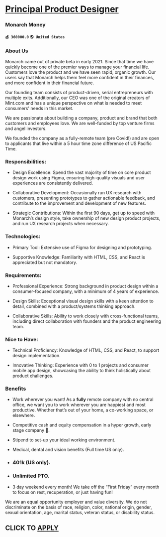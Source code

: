 # [Principal Product Designer](https://www.remotewlb.com/apply/principal-product-designer-69048)  
### Monarch Money  
#### `💰 360000.0` `🌎 United States`  

### **About Us**

Monarch came out of private beta in early 2021. Since that time we have quickly become one of the premier ways to manage your financial life. Customers love the product and we have seen rapid, organic growth. Our users say that Monarch helps them feel more confident in their finances, and more confident in their financial future.

Our founding team consists of product-driven, serial entrepreneurs with multiple exits. Additionally, our CEO was one of the original creators of Mint.com and has a unique perspective on what is needed to meet consumers' needs in this market.

We are passionate about building a company, product and brand that both customers and employees love. We are well-funded by top venture firms and angel investors.

We founded the company as a fully-remote team (pre Covid!) and are open to applicants that live within a 5 hour time zone difference of US Pacific Time.

###  **Responsibilities:**

  * Design Excellence: Spend the vast majority of time on core product design work using Figma, ensuring high-quality visuals and user experiences are consistently delivered.

  * Collaborative Development: Occasionally run UX research with customers, presenting prototypes to gather actionable feedback, and contribute to the improvement and development of new features.

  * Strategic Contributions: Within the first 90 days, get up to speed with Monarch’s design style, take ownership of new design product projects, and run UX research projects when necessary.

### Technologies:

  * Primary Tool: Extensive use of Figma for designing and prototyping.

  * Supportive Knowledge: Familiarity with HTML, CSS, and React is appreciated but not mandatory.

### Requirements:

  * Professional Experience: Strong background in product design within a consumer-focused company, with a minimum of 4 years of experience.

  * Design Skills: Exceptional visual design skills with a keen attention to detail, combined with a product/systems thinking approach.

  * Collaborative Skills: Ability to work closely with cross-functional teams, including direct collaboration with founders and the product engineering team.

### Nice to Have:

  * Technical Proficiency: Knowledge of HTML, CSS, and React, to support design implementation.

  * Innovative Thinking: Experience with 0 to 1 projects and consumer mobile app design, showcasing the ability to think holistically about product challenges.

###  **Benefits**

  * Work wherever you want! As a **fully** remote company with no central office, we want you to work wherever you are happiest and most productive. Whether that’s out of your home, a co-working space, or elsewhere.

  * Competitive cash and equity compensation in a hyper growth, early stage company 🚀.

  * Stipend to set-up your ideal working environment.

  * Medical, dental and vision benefits (Full time US only).

  * ### 401k (US only).

  * ### Unlimited PTO.

  * 3 day weekend every month! We take off the “First Friday” every month to focus on rest, recuperation, or just having fun!

We are an equal opportunity employer and value diversity. We do not discriminate on the basis of race, religion, color, national origin, gender, sexual orientation, age, marital status, veteran status, or disability status.

  
## CLICK TO [APPLY](https://www.remotewlb.com/apply/principal-product-designer-69048)

